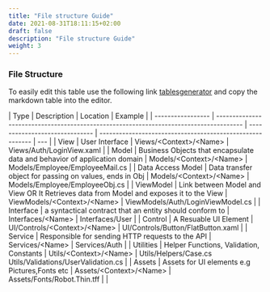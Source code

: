```yaml
---
title: "File structure Guide"
date: 2021-08-31T18:11:15+02:00
draft: false
description: "File structure Guide"
weight: 3
---
```


### File Structure

To easily edit this table use the following link [tablesgenerator](https://www.tablesgenerator.com/markdown_tables#) and copy the markdown table into the editor.

| Type              | Description                                                                            | Location                       | Example                                                   |
| ----------------- | -------------------------------------------------------------------------------------- | ------------------------------ | --------------------------------------------------------- | --- |
| View              | User Interface                                                                         | Views/\<Context>/\<Name>       | Views/Auth/LoginView.xaml                                 |
| Model             | Business Objects that encapsulate data and behavior of application domain              | Models/\<Context>/\<Name>      | Models/Employee/EmployeeMail.cs                           |
| Data Access Model | Data transfer object for passing on values, ends in Obj                                | Models/\<Context>/\<Name>      | Models/Employee/EmployeeObj.cs                            |
| ViewModel         | Link between Model and View OR It Retrieves data from Model and exposes it to the View | ViewModels/\<Context>/\<Name>  | ViewModels/Auth/LoginViewModel.cs                         |
| Interface         | a syntactical contract that an entity should conform to                                | Interfaces/\<Name>             | Interfaces/User                                           |
| Control           | A Resuable UI Element                                                                  | UI/Controls/\<Context>/\<Name> | UI/Controls/Button/FlatButton.xaml                        |
| Service           | Responsible for sending HTTP requests to the API                                       | Services/\<Name>               | Services/Auth                                             |
| Utilities         | Helper Functions, Validation, Constants                                                | Utils/\<Context>/\<Name>       | Utils/Helpers/Case.cs Utils/Validations/UserValidation.cs |
| Assets            | Assets for UI elements e.g Pictures,Fonts etc                                          | Assets/\<Context>/\<Name>      | Assets/Fonts/Robot.Thin.tff                               |     |
